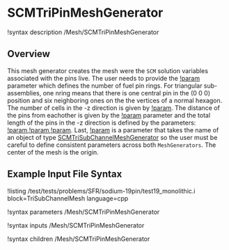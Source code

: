 # SCMTriPinMeshGenerator

!syntax description /Mesh/SCMTriPinMeshGenerator

## Overview

<!-- -->

This mesh generator creates the mesh were the `SCM` solution variables associated with the pins live.
The user needs to provide the [!param](/Mesh/SCMTriPinMeshGenerator/nrings) parameter which defines the number of fuel pin rings. For triangular sub-assemblies, one nring means that there is one central pin in the (0 0 0)
position and six neighboring ones on the the vertices of a normal hexagon. The number of cells in the -z direction is given by [!param](/Mesh/SCMTriPinMeshGenerator/n_cells). The distance of the pins from eachother is given by the [!param](/Mesh/SCMTriPinMeshGenerator/pitch) parameter and the total length of the pins in the -z direction is defined by the parameters: [!param](/Mesh/SCMTriPinMeshGenerator/heated_length),[!param](/Mesh/SCMTriPinMeshGenerator/unheated_length_entry),[!param](/Mesh/SCMTriPinMeshGenerator/unheated_length_entry).
Last, [!param](/Mesh/SCMTriPinMeshGenerator/input) is a parameter that takes the name of an object of type [SCMTriSubChannelMeshGenerator](SCMQuadSubChannelMeshGenerator.md) so the user must be careful to define consistent parameters across both `MeshGenerators`. The center of the mesh is the origin.

## Example Input File Syntax

!listing /test/tests/problems/SFR/sodium-19pin/test19_monolithic.i block=TriSubChannelMesh language=cpp

!syntax parameters /Mesh/SCMTriPinMeshGenerator

!syntax inputs /Mesh/SCMTriPinMeshGenerator

!syntax children /Mesh/SCMTriPinMeshGenerator

